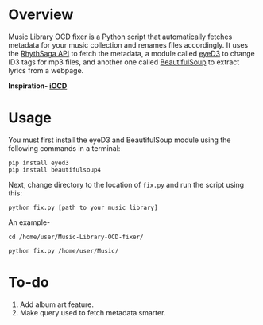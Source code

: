 # Overview
Music Library OCD fixer is a Python script that automatically fetches metadata for your music collection and renames files accordingly. It uses the <a href="http://rhythmsa.ga/">RhythSaga API</a> to fetch the metadata, a module called <a href="http://eyed3.nicfit.net/">eyeD3</a> to change ID3 tags for mp3 files, and another one called <a href="http://www.crummy.com/software/BeautifulSoup/">BeautifulSoup</a> to extract lyrics from a webpage.

**Inspiration- <a href="http://www.urbandictionary.com/define.php?term=iOCD">iOCD</a>**

# Usage
You must first install the eyeD3 and BeautifulSoup module using the following commands in a terminal:
```
pip install eyed3
pip install beautifulsoup4
```
Next, change directory to the location of `fix.py` and run the script using this: 
```
python fix.py [path to your music library]
```
An example-
```
cd /home/user/Music-Library-OCD-fixer/
```
```
python fix.py /home/user/Music/
```

# To-do
1. Add album art feature.
2. Make query used to fetch metadata smarter.
